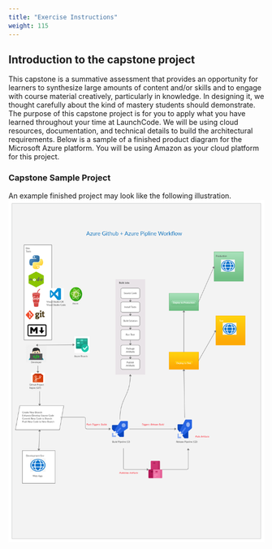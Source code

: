 ```yaml
---
title: "Exercise Instructions"
weight: 115
---
```


## Introduction to the capstone project
This capstone is a summative assessment that provides an opportunity for learners to synthesize large amounts of content and/or skills and to engage with course material creatively, particularly in knowledge. In designing it, we thought carefully about the kind of mastery students should demonstrate. The purpose of this capstone project is for you to apply what you have learned throughout your time at LaunchCode. We will be using cloud resources, documentation, and technical details to build the architectural requirements. Below is a sample of a finished product diagram for the Microsoft Azure platform. You will be using Amazon as your cloud platform for this project. 

### Capstone Sample Project 
An example finished project may look like the following illustration. 
![Azure CI/CD Pipeline](../../imgs/CI_CD_Github_AzurePipeline.png "Sample Illustration of Microsoft Azure CI/CD Pipeline")
